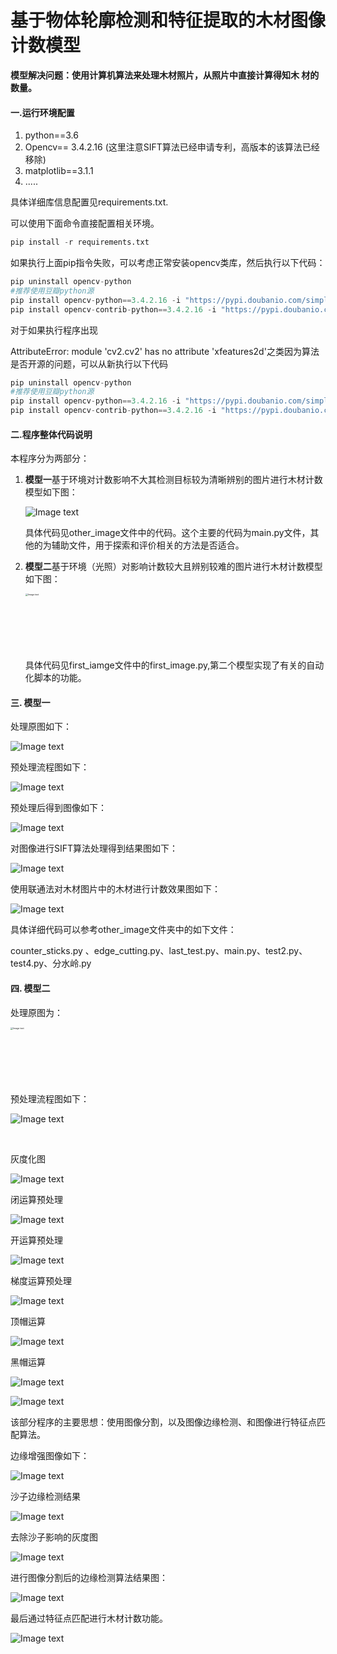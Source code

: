 # 基于物体轮廓检测和特征提取的木材图像计数模型

​	**模型解决问题：使用计算机算法来处理木材照片，从照片中直接计算得知木	材的数量。**

#### 	一.运行环境配置

1. python==3.6
2. Opencv== 3.4.2.16 (这里注意SIFT算法已经申请专利，高版本的该算法已经移除)
3. matplotlib==3.1.1
4. .....

具体详细库信息配置见requirements.txt.

可以使用下面命令直接配置相关环境。

```python
pip install -r requirements.txt
```

如果执行上面pip指令失败，可以考虑正常安装opencv类库，然后执行以下代码：

```python
pip uninstall opencv-python
#推荐使用豆瓣python源
pip install opencv-python==3.4.2.16 -i "https://pypi.doubanio.com/simple/"
pip install opencv-contrib-python==3.4.2.16 -i "https://pypi.doubanio.com/simple/"
```

对于如果执行程序出现

AttributeError: module 'cv2.cv2' has no attribute 'xfeatures2d'之类因为算法是否开源的问题，可以从新执行以下代码

```python
pip uninstall opencv-python
#推荐使用豆瓣python源
pip install opencv-python==3.4.2.16 -i "https://pypi.doubanio.com/simple/"
pip install opencv-contrib-python==3.4.2.16 -i "https://pypi.doubanio.com/simple/"
```

#### 二.程序整体代码说明

本程序分为两部分：

1. **模型一**基于环境对计数影响不大其检测目标较为清晰辨别的图片进行木材计数模型如下图：

   ![Image text](imgs/1.png)

   具体代码见other_image文件中的代码。这个主要的代码为main.py文件，其他的为辅助文件，用于探索和评价相关的方法是否适合。

2. **模型二**基于环境（光照）对影响计数较大且辨别较难的图片进行木材计数模型如下图：

   

   <img src="first_image/raw_data/1.JPG" alt="Image text" style="zoom:25%;" width="600px" height="360px">

   具体代码见first_iamge文件中的first_image.py,第二个模型实现了有关的自动化脚本的功能。

#### 三. 模型一

处理原图如下：

![Image text](imgs/1.png)

预处理流程图如下：

![Image text](imgs/3.png)

预处理后得到图像如下：

![Image text](imgs/4.png)

对图像进行SIFT算法处理得到结果图如下：

![Image text](imgs/5.png)

使用联通法对木材图片中的木材进行计数效果图如下：

![Image text](imgs/6.png)

具体详细代码可以参考other_image文件夹中的如下文件：

counter_sticks.py 、edge_cutting.py、last_test.py、main.py、test2.py、test4.py、分水岭.py

#### 四. 模型二

处理原图为：

<img src="first_image/raw_data/1.JPG" alt="Image text" style="zoom:25%;" width="600px" height="360px"/>

预处理流程图如下：

![Image text](imgs/7.jpg)

​                                     

灰度化图

![Image text](imgs/8.png)

闭运算预处理      

![Image text](imgs/9.png)

开运算预处理

![Image text](imgs/10.png)

梯度运算预处理

![Image text](imgs/11.png)

顶帽运算

![Image text](imgs/12.png)

黑帽运算

![Image text](imgs/13.png)

![Image text](imgs/13.jpg)

该部分程序的主要思想：使用图像分割，以及图像边缘检测、和图像进行特征点匹配算法。

边缘增强图像如下：

![Image text](imgs/14.png)

沙子边缘检测结果  

![Image text](imgs/15.png)

去除沙子影响的灰度图

![Image text](imgs/16.png)

进行图像分割后的边缘检测算法结果图：

![Image text](imgs/17.png)

最后通过特征点匹配进行木材计数功能。

![Image text](imgs/18.png)



